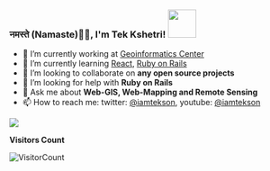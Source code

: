 ### नमस्ते (Namaste)🙏🏻, I'm Tek Kshetri! <img src="https://media.giphy.com/media/12oufCB0MyZ1Go/giphy.gif" width="50">


- 🔭 I’m currently working at [Geoinformatics Center](http://geoinfo.ait.ac.th/)
- 🌱 I’m currently learning [React](https://reactjs.org/), [Ruby on Rails](https://rubyonrails.org/)
- 👯 I’m looking to collaborate on **any open source projects**
- 🤔 I’m looking for help with **Ruby on Rails**
- 💬 Ask me about **Web-GIS, Web-Mapping and Remote Sensing**
- 📫 How to reach me: twitter: [@iamtekson](https://twitter.com/iamtekson), youtube: [@iamtekson](https://www.youtube.com/iamtekson)

<img src="https://github-readme-stats.vercel.app/api?username=iamtekson&&show_icons=true" />

**Visitors Count**

![VisitorCount](https://profile-counter.glitch.me/{iamtekson}/count.svg)
